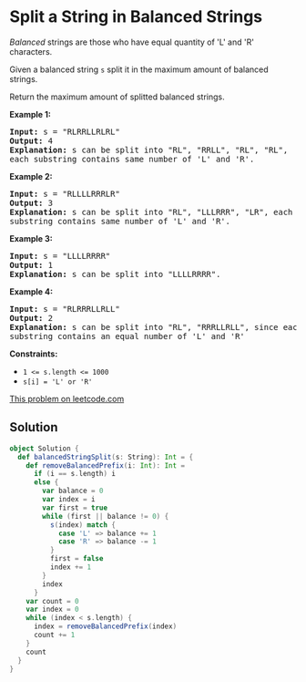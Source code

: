 # Split a String in Balanced Strings

_Balanced_ strings are those who have equal quantity of 'L' and 'R' characters.

Given a balanced string `s` split it in the maximum amount of balanced strings.

Return the maximum amount of splitted balanced strings.

**Example 1:**
<pre>
<strong>Input:</strong> s = "RLRRLLRLRL"
<strong>Output:</strong> 4
<strong>Explanation: </strong>s can be split into "RL", "RRLL", "RL", "RL",
each substring contains same number of 'L' and 'R'.
</pre>

**Example 2:**
<pre>
<strong>Input:</strong> s = "RLLLLRRRLR"
<strong>Output:</strong> 3
<strong>Explanation: </strong>s can be split into "RL", "LLLRRR", "LR", each
substring contains same number of 'L' and 'R'.
</pre>

**Example 3:**
<pre>
<strong>Input:</strong> s = "LLLLRRRR"
<strong>Output:</strong> 1
<strong>Explanation: </strong>s can be split into "LLLLRRRR".
</pre>

**Example 4:**
<pre>
<strong>Input:</strong> s = "RLRRRLLRLL"
<strong>Output:</strong> 2
<strong>Explanation: </strong>s can be split into "RL", "RRRLLRLL", since each
substring contains an equal number of 'L' and 'R'
</pre>

**Constraints:**
* `1 <= s.length <= 1000`
* `s[i] = 'L' or 'R'`

[This problem on leetcode.com](https://leetcode.com/problems/split-a-string-in-balanced-strings/)

## Solution

```scala
object Solution {
  def balancedStringSplit(s: String): Int = {
    def removeBalancedPrefix(i: Int): Int =
      if (i == s.length) i
      else {
        var balance = 0
        var index = i
        var first = true
        while (first || balance != 0) {
          s(index) match {
            case 'L' => balance += 1
            case 'R' => balance -= 1
          }
          first = false
          index += 1
        }
        index
      }
    var count = 0
    var index = 0
    while (index < s.length) {
      index = removeBalancedPrefix(index)
      count += 1
    }
    count
  }
}
```
